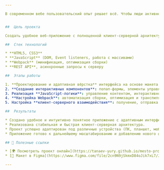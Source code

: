 ```yaml
---

В современном вебе пользовательский опыт решает всё. Чтобы люди активно взаимодействовали с контентом, нужен функциональный, адаптивный и интуитивно понятный и быстрый интерфейс. Этот проект — ответ на запросы пользователей, которым важно просто и эффективно работать с фотографиями в веб-приложении.


##  Цель проекта

Создать удобное веб-приложение с полноценной клиент-серверной архитектурой, адаптивной вёрсткой и интерактивным пользовательским интерфейсом, позволяющим добавлять, удалять и взаимодействовать с контентом.

##  Стек технологий

* **HTML5, CSS3**
* **JavaScript** (DOM, Event listeners, работа с массивами)
* **Webpack** (минификация, оптимизация сборки)
* **REST API**, асинхронные запросы к серверу

##  Этапы работы

1. **Проектирование и адаптивная вёрстка** интерфейса на основе макета из Figma.
2. **Создание интерактивных компонентов**: попап-формы, элементы управления контентом, лайки и комментарии.
3. Реализация **JavaScript-логики**: управление контентом, интерактивность попапов (открытие, закрытие с клавиатуры и мыши).
4. **Настройка Webpack**: автоматизация сборки, оптимизация и транспиляция кода.
5. Настройка **клиент-серверного взаимодействия**: получение, отправка и хранение данных через REST API.

##  Результаты

* Создано удобное и интуитивно понятное приложение с адаптивным интерфейсом.
* Реализована стабильная и быстрая клиент-серверная архитектура.
* Проект успешно адаптирован под различные устройства (ПК, планшет, мобильные телефоны).
* Приложение готово к дальнейшему масштабированию и добавлению нового функционала.

## 🔗 Полезные ссылки

* [🌍 Посмотреть проект онлайн](https://tanaev-yury.github.io/mesto-project-ff/)
* [🎨 Макет в Figma](https://www.figma.com/file/2cn9N9jSkmxD84oJik7xL7/JavaScript.-Sprint-4?node-id=0%3A1)

---
```

